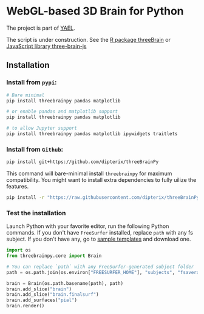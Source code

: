 # WebGL-based 3D Brain for Python

The project is part of [YAEL](https://yael.wiki/). 

The script is under construction. See the [R package threeBrain](https://github.com/dipterix/threeBrain) or [JavaScript library three-brain-js](https://github.com/dipterix/three-brain-js)

## Installation

### Install from `pypi`:

```sh
# Bare minimal
pip install threebrainpy pandas matplotlib

# or enable pandas and matplotlib support
pip install threebrainpy pandas matplotlib

# to allow Jupyter support
pip install threebrainpy pandas matplotlib ipywidgets traitlets
```


### Install from `Github`:

```sh
pip install git+https://github.com/dipterix/threeBrainPy
```

This command will bare-minimal install `threebrainpy` for maximum compatibility. You might want to install extra dependencies to fully uilize the features.

```sh
pip install -r "https://raw.githubusercontent.com/dipterix/threeBrainPy/main/requirements-dev.txt"
```

### Test the installation

Launch Python with your favorite editor, run the following Python commands. If you don't have `FreeSurfer` installed, replace `path` with any fs subject. If you don't have any, go to [sample templates](https://github.com/dipterix/threeBrain-sample/releases) and download one.

```python
import os
from threebrainpy.core import Brain

# You can replace `path` with any FreeSurfer-generated subject folder
path = os.path.join(os.environ["FREESURFER_HOME"], "subjects", "fsaverage")

brain = Brain(os.path.basename(path), path)
brain.add_slice("brain")
brain.add_slice("brain.finalsurf")
brain.add_surfaces("pial")
brain.render()
```

